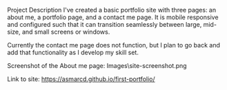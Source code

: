 Project Description
I've created a basic portfolio site with three pages: an about me, a portfolio page, and a contact me page. It is mobile responsive and configured such that it can transition seamlessly between large, mid-size, and small screens or windows. 

Currently the contact me page does not function, but I plan to go back and add that functionality as I develop my skill set.

Screenshot of the About me page:
Images\site-screenshot.png

Link to site:
https://asmarcd.github.io/first-portfolio/
